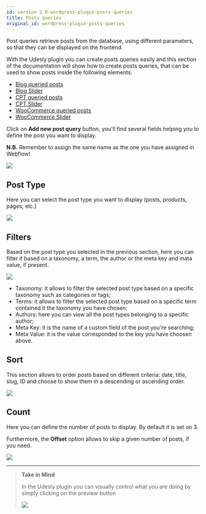 ```yaml
---
id: version-2.0-wordpress-plugin-posts-queries
title: Posts queries
original_id: wordpress-plugin-posts-queries
---
```

Post queries retrieve posts from the database, using different parameters, so that they can be displayed on the frontend.

With the Udesly plugin you can create posts queries easily and this section of the documentation will show how to create posts queries, that can be used to show posts inside the following elements:
- [Blog queried posts](wordpress-blog-archive-page#queried-posts)
- [Blog Slider](wordpress-blog-misc#blog-slider)
- [CPT queried posts](wordpress-cpt-misc#queried-posts)
- [CPT Slider](wordpress-cpt-misc#cpt-slider)
- [WooCommerce queried posts](woocommerce-misc#queried-products)
- [WooCommerce Slider](woocommerce-misc#product-slider)


Click on **Add new post query** button, you'll find several fields helping you to define the post you want to display.

**N.B.** Remember to assign the same name as the one you have assigned in Webflow! 

![](assets/postsquery1.png)

## Post Type
Here you can select the post type you want to display (posts, products, pages, etc.) 

![](assets/postsquery2.png)

## Filters
Based on the post type you selected in the previous section, here you can filter it based on a taxonomy, a term, the author or the meta key and mata value, if present.

![](assets/postsquery3.png)
 - Taxonomy: it allows to filter the selected post type based on a specific taxonomy such as categories or tags;
 - Terms: it allows to filter the selected post type based on a specific term contained it the taxonomy you have chosen;
 - Authors: here you can view all the post types belonging to a specific author;
 - Meta Key: it is the name of a custom field of the post you're searching; 
 - Meta Value: it is the value corresponded to the key you have choosen above.

## Sort
This section allows to order posts based on different criteria: date, title, slug, ID and choose to show them in a descending or ascending order.

![](assets/postsquery4.png)

## Count
Here you can define the number of posts to display. By default it is set on 3. 

Furthermore, the **Offset** option allows to skip a given number of posts, if you need.

![](assets/postsquery5.png)

---------
> **Take in Mind**
>
> In the Udesly plugin you can visually control what you are doing by simply clicking on the preview button 
>
> ![](assets/pluginpreview.png)